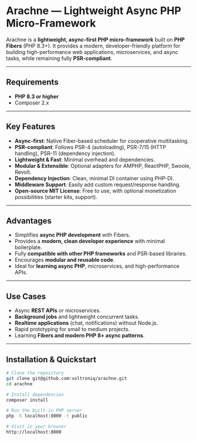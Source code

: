 # Arachne — Lightweight Async PHP Micro-Framework

Arachne is a **lightweight, async-first PHP micro-framework** built on **PHP Fibers** (PHP 8.3+). It provides a modern, developer-friendly platform for building high-performance web applications, microservices, and async tasks, while remaining fully **PSR-compliant**.

---

## Requirements

- **PHP 8.3 or higher**  
- Composer 2.x

---

## Key Features

- **Async-first**: Native Fiber-based scheduler for cooperative multitasking.  
- **PSR-compliant**: Follows PSR-4 (autoloading), PSR-7/15 (HTTP handling), PSR-11 (dependency injection).  
- **Lightweight & Fast**: Minimal overhead and dependencies.  
- **Modular & Extensible**: Optional adapters for AMPHP, ReactPHP, Swoole, Revolt.  
- **Dependency Injection**: Clean, minimal DI container using PHP-DI.  
- **Middleware Support**: Easily add custom request/response handling.  
- **Open-source MIT License**: Free to use, with optional monetization possibilities (starter kits, support).

---

## Advantages

- Simplifies **async PHP development** with Fibers.  
- Provides a **modern, clean developer experience** with minimal boilerplate.  
- Fully **compatible with other PHP frameworks** and PSR-based libraries.  
- Encourages **modular and reusable code**.  
- Ideal for **learning async PHP**, microservices, and high-performance APIs.

---

## Use Cases

- Async **REST APIs** or microservices.  
- **Background jobs** and lightweight concurrent tasks.  
- **Realtime applications** (chat, notifications) without Node.js.  
- Rapid prototyping for small to medium projects.  
- Learning **Fibers and modern PHP 8+ async patterns**.

---

## Installation & Quickstart

```bash
# Clone the repository
git clone git@github.com:voltroniq/arachne.git
cd arachne

# Install dependencies
composer install

# Run the built-in PHP server
php -S localhost:8000 -t public

# Visit in your browser
http://localhost:8000